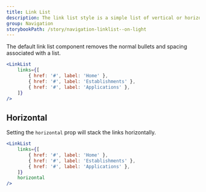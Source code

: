 ```yaml
---
title: Link List
description: The link list style is a simple list of vertical or horizontal links used for site navigation. It is used to order information for users.
group: Navigation
storybookPath: /story/navigation-linklist--on-light
---
```


The default link list component removes the normal bullets and spacing associated with a list.

```jsx live
<LinkList
	links={[
		{ href: '#', label: 'Home' },
		{ href: '#', label: 'Establishments' },
		{ href: '#', label: 'Applications' },
	]}
/>
```

## Horizontal

Setting the `horizontal` prop will stack the links horizontally.

```jsx live
<LinkList
	links={[
		{ href: '#', label: 'Home' },
		{ href: '#', label: 'Establishments' },
		{ href: '#', label: 'Applications' },
	]}
	horizontal
/>
```
